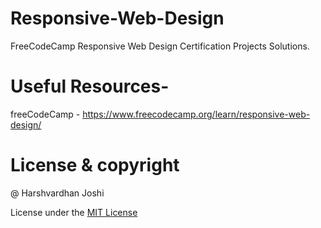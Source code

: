 # Responsive-Web-Design

FreeCodeCamp Responsive Web Design Certification Projects Solutions.

# Useful Resources-

freeCodeCamp - https://www.freecodecamp.org/learn/responsive-web-design/

# License & copyright

@ Harshvardhan Joshi

License under the [MIT License](LICENSE)
